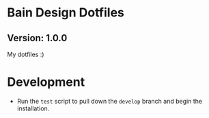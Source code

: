 # Bain Design Dotfiles

## Version: 1.0.0

My dotfiles :)

# Development

* Run the `test` script to pull down the `develop` branch and begin the installation. 